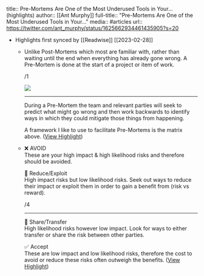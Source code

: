 title:: Pre-Mortems Are One of the Most Underused Tools in Your... (highlights)
author:: [[Ant Murphy]]
full-title:: "Pre-Mortems Are One of the Most Underused Tools in Your..."
media:: #articles
url:: https://twitter.com/ant_murphy/status/1625662934461435905?s=20

- Highlights first synced by [[Readwise]] [[2023-02-28]]
	- Unlike Post-Mortems which most are familiar with, rather than waiting until the end when everything has already gone wrong. A Pre-Mortem is done at the start of a project or item of work.
	  
	  /1
	  
	  ![](https://pbs.twimg.com/media/Fo-D0pBX0AIZwr9.jpg)
	  
	  * * *
	  
	  During a Pre-Mortem the team and relevant parties will seek to predict what might go wrong and then work backwards to identify ways in which they could mitigate those things from happening.
	  
	  A framework I like to use to facilitate Pre-Mortems is the matrix above. ([View Highlight](https://read.readwise.io/read/01gtafrx2pb4e7d6fqyw8zmpps))
	- ❌ AVOID  
	  These are your high impact & high likelihood risks and therefore should be avoided.
	  
	  🔻 Reduce/Exploit  
	  High impact risks but low likelihood risks. Seek out ways to reduce their impact or exploit them in order to gain a benefit from (risk vs reward).
	  
	  /4
	  
	  * * *
	  
	  🤝 Share/Transfer  
	  High likelihood risks however low impact. Look for ways to either transfer or share the risk between other parties.
	  
	  ✅ Accept  
	  These are low impact and low likelihood risks, therefore the cost to avoid or reduce these risks often outweigh the benefits. ([View Highlight](https://read.readwise.io/read/01gtaftf53vxez1gq7k4dxzea2))